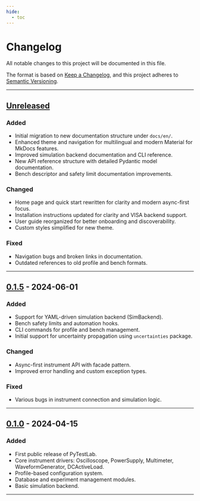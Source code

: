```yaml
---
hide:
  - toc
---
```


# Changelog <a href="https://keepachangelog.com/en/1.0.0/" class="external-link" target="_blank"> </a>

All notable changes to this project will be documented in this file.

The format is based on [Keep a Changelog](https://keepachangelog.com/en/1.0.0/), and this project adheres to [Semantic Versioning](https://semver.org/spec/v2.0.0.html).

---

## [Unreleased]

### Added
- Initial migration to new documentation structure under `docs/en/`.
- Enhanced theme and navigation for multilingual and modern Material for MkDocs features.
- Improved simulation backend documentation and CLI reference.
- New API reference structure with detailed Pydantic model documentation.
- Bench descriptor and safety limit documentation improvements.

### Changed
- Home page and quick start rewritten for clarity and modern async-first focus.
- Installation instructions updated for clarity and VISA backend support.
- User guide reorganized for better onboarding and discoverability.
- Custom styles simplified for new theme.

### Fixed
- Navigation bugs and broken links in documentation.
- Outdated references to old profile and bench formats.

---

## [0.1.5] - 2024-06-01

### Added
- Support for YAML-driven simulation backend (SimBackend).
- Bench safety limits and automation hooks.
- CLI commands for profile and bench management.
- Initial support for uncertainty propagation using `uncertainties` package.

### Changed
- Async-first instrument API with facade pattern.
- Improved error handling and custom exception types.

### Fixed
- Various bugs in instrument connection and simulation logic.

---

## [0.1.0] - 2024-04-15

### Added
- First public release of PyTestLab.
- Core instrument drivers: Oscilloscope, PowerSupply, Multimeter, WaveformGenerator, DCActiveLoad.
- Profile-based configuration system.
- Database and experiment management modules.
- Basic simulation backend.

---

[Unreleased]: https://github.com/labiium/pytestlab/compare/v0.1.5...HEAD
[0.1.5]: https://github.com/labiium/pytestlab/releases/tag/v0.1.5
[0.1.0]: https://github.com/labiium/pytestlab/releases/tag/v0.1.0
